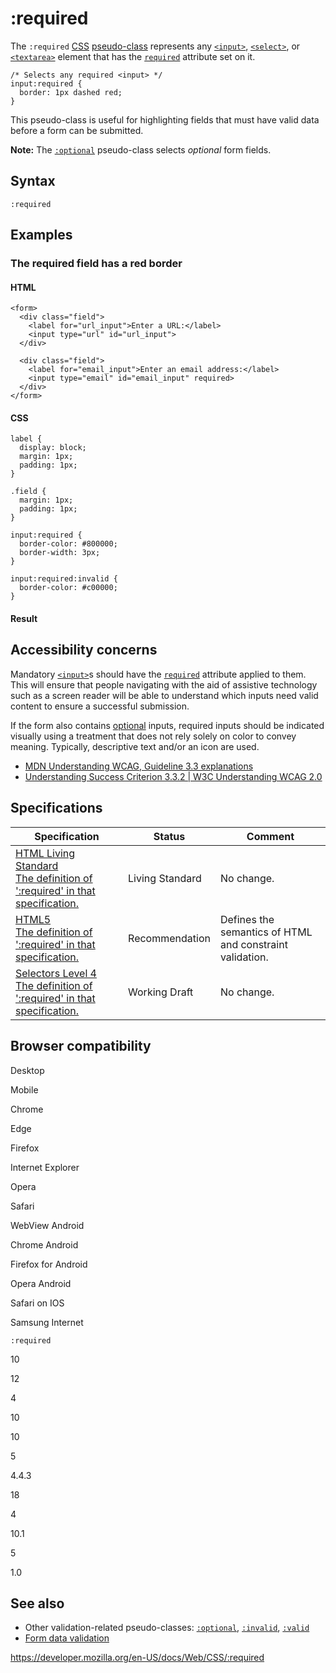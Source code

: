 # :required

The `:required` [CSS](https://developer.mozilla.org/en-US/docs/Web/CSS) [pseudo-class](pseudo-classes) represents any [`<input>`](https://developer.mozilla.org/en-US/docs/Web/HTML/Element/input), [`<select>`](https://developer.mozilla.org/en-US/docs/Web/HTML/Element/select), or [`<textarea>`](https://developer.mozilla.org/en-US/docs/Web/HTML/Element/textarea) element that has the [`required`](https://developer.mozilla.org/en-US/docs/Web/HTML/Element/input#attr-required) attribute set on it.

    /* Selects any required <input> */
    input:required {
      border: 1px dashed red;
    }

This pseudo-class is useful for highlighting fields that must have valid data before a form can be submitted.

**Note:** The [`:optional`](:optional) pseudo-class selects _optional_ form fields.

## Syntax

    :required

## Examples

### The required field has a red border

#### HTML

    <form>
      <div class="field">
        <label for="url_input">Enter a URL:</label>
        <input type="url" id="url_input">
      </div>

      <div class="field">
        <label for="email_input">Enter an email address:</label>
        <input type="email" id="email_input" required>
      </div>
    </form>

#### CSS

    label {
      display: block;
      margin: 1px;
      padding: 1px;
    }

    .field {
      margin: 1px;
      padding: 1px;
    }

    input:required {
      border-color: #800000;
      border-width: 3px;
    }

    input:required:invalid {
      border-color: #c00000;
    }

#### Result

## Accessibility concerns

Mandatory [`<input>`](https://developer.mozilla.org/en-US/docs/Web/HTML/Element/input)s should have the [`required`](https://developer.mozilla.org/en-US/docs/Web/HTML/Element/input#attr-required) attribute applied to them. This will ensure that people navigating with the aid of assistive technology such as a screen reader will be able to understand which inputs need valid content to ensure a successful submission.

If the form also contains [optional](:optional) inputs, required inputs should be indicated visually using a treatment that does not rely solely on color to convey meaning. Typically, descriptive text and/or an icon are used.

- [MDN Understanding WCAG, Guideline 3.3 explanations](https://developer.mozilla.org/en-US/docs/Web/Accessibility/Understanding_WCAG/Understandable#guideline_3.3_%e2%80%94_input_assistance_help_users_avoid_and_correct_mistakes)
- [Understanding Success Criterion 3.3.2 | W3C Understanding WCAG 2.0](https://www.w3.org/TR/UNDERSTANDING-WCAG20/minimize-error-cues.html)

## Specifications

<table><thead><tr class="header"><th>Specification</th><th>Status</th><th>Comment</th></tr></thead><tbody><tr class="odd"><td><a href="https://html.spec.whatwg.org/multipage/#selector-required">HTML Living Standard<br />
<span class="small">The definition of ':required' in that specification.</span></a></td><td><span class="spec-living">Living Standard</span></td><td>No change.</td></tr><tr class="even"><td><a href="https://www.w3.org/TR/html52/#selector-required">HTML5<br />
<span class="small">The definition of ':required' in that specification.</span></a></td><td><span class="spec-rec">Recommendation</span></td><td>Defines the semantics of HTML and constraint validation.</td></tr><tr class="odd"><td><a href="https://drafts.csswg.org/selectors-4/#opt-pseudos">Selectors Level 4<br />
<span class="small">The definition of ':required' in that specification.</span></a></td><td><span class="spec-wd">Working Draft</span></td><td>No change.</td></tr></tbody></table>

## Browser compatibility

Desktop

Mobile

Chrome

Edge

Firefox

Internet Explorer

Opera

Safari

WebView Android

Chrome Android

Firefox for Android

Opera Android

Safari on IOS

Samsung Internet

`:required`

10

12

4

10

10

5

4.4.3

18

4

10.1

5

1.0

## See also

- Other validation-related pseudo-classes: [`:optional`](:optional), [`:invalid`](:invalid), [`:valid`](:valid)
- [Form data validation](https://developer.mozilla.org/en-US/docs/Learn/Forms/Form_validation)

<a href="https://developer.mozilla.org/en-US/docs/Web/CSS/:required" class="_attribution-link">https://developer.mozilla.org/en-US/docs/Web/CSS/:required</a>
